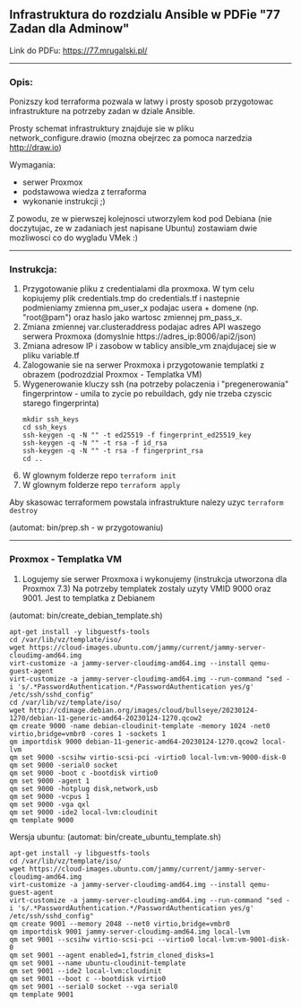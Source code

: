 ## Infrastruktura do rozdzialu Ansible w PDFie "77 Zadan dla Adminow"

Link do PDFu: https://77.mrugalski.pl/

---
### Opis:

Ponizszy kod terraforma pozwala w latwy i prosty sposob przygotowac infrastrukture
na potrzeby zadan w dziale Ansible.

Prosty schemat infrastruktury znajduje sie w pliku network_configure.drawio (mozna obejrzec za pomoca narzedzia http://draw.io)

Wymagania:
* serwer Proxmox
* podstawowa wiedza z terraforma
* wykonanie instrukcji ;)

Z powodu, ze w pierwszej kolejnosci utworzylem kod pod Debiana (nie doczytujac, ze w zadaniach jest napisane Ubuntu) zostawiam dwie mozliwosci co do wygladu VMek :)

---
### Instrukcja:

1. Przygotowanie pliku z credentialami dla proxmoxa. W tym celu kopiujemy plik credentials.tmp do credentials.tf i nastepnie podmieniamy zmienna pm_user_x podajac usera + domene (np. "root@pam") oraz haslo jako wartosc zmiennej pm_pass_x.
2. Zmiana zmiennej var.clusteraddress podajac adres API waszego serwera Proxmoxa (domyslnie https://adres_ip:8006/api2/json)
3. Zmiana adresow IP i zasobow w tablicy ansible_vm znajdujacej sie w pliku variable.tf
3. Zalogowanie sie na serwer Proxmoxa i przygotowanie templatki z obrazem (podrozdzial Proxmox - Templatka VM)
4. Wygenerowanie kluczy ssh (na potrzeby polaczenia i "pregenerowania" fingerprintow - umila to zycie po rebuildach, gdy nie trzeba czyscic starego fingerprinta) 
    ```
    mkdir ssh_keys
    cd ssh_keys
    ssh-keygen -q -N "" -t ed25519 -f fingerprint_ed25519_key
    ssh-keygen -q -N "" -t rsa -f id_rsa
    ssh-keygen -q -N "" -t rsa -f fingerprint_rsa
    cd ..

5. W glownym folderze repo `terraform init`
6. W glownym folderze repo `terraform apply`

Aby skasowac terraformem powstala infrastrukture nalezy uzyc `terraform destroy`

(automat: bin/prep.sh - w przygotowaniu)

---
### Proxmox - Templatka VM
1. Logujemy sie serwer Proxmoxa i wykonujemy (instrukcja utworzona dla Proxmox 7.3)
   Na potrzeby templatek zostaly uzyty VMID 9000 oraz 9001. Jest to templatka z Debianem

(automat: bin/create_debian_template.sh)
```
apt-get install -y libguestfs-tools
cd /var/lib/vz/template/iso/
wget https://cloud-images.ubuntu.com/jammy/current/jammy-server-cloudimg-amd64.img
virt-customize -a jammy-server-cloudimg-amd64.img --install qemu-guest-agent
virt-customize -a jammy-server-cloudimg-amd64.img --run-command "sed -i 's/.*PasswordAuthentication.*/PasswordAuthentication yes/g' /etc/ssh/sshd_config"
cd /var/lib/vz/template/iso/
wget http://cdimage.debian.org/images/cloud/bullseye/20230124-1270/debian-11-generic-amd64-20230124-1270.qcow2
qm create 9000 -name debian-cloudinit-template -memory 1024 -net0 virtio,bridge=vmbr0 -cores 1 -sockets 1
qm importdisk 9000 debian-11-generic-amd64-20230124-1270.qcow2 local-lvm
qm set 9000 -scsihw virtio-scsi-pci -virtio0 local-lvm:vm-9000-disk-0
qm set 9000 -serial0 socket
qm set 9000 -boot c -bootdisk virtio0
qm set 9000 -agent 1
qm set 9000 -hotplug disk,network,usb
qm set 9000 -vcpus 1
qm set 9000 -vga qxl
qm set 9000 -ide2 local-lvm:cloudinit
qm template 9000
```

Wersja ubuntu:
(automat: bin/create_ubuntu_template.sh)
```
apt-get install -y libguestfs-tools
cd /var/lib/vz/template/iso/
wget https://cloud-images.ubuntu.com/jammy/current/jammy-server-cloudimg-amd64.img
virt-customize -a jammy-server-cloudimg-amd64.img --install qemu-guest-agent
virt-customize -a jammy-server-cloudimg-amd64.img --run-command "sed -i 's/.*PasswordAuthentication.*/PasswordAuthentication yes/g' /etc/ssh/sshd_config"
qm create 9001 --memory 2048 --net0 virtio,bridge=vmbr0
qm importdisk 9001 jammy-server-cloudimg-amd64.img local-lvm
qm set 9001 --scsihw virtio-scsi-pci --virtio0 local-lvm:vm-9001-disk-0
qm set 9001 --agent enabled=1,fstrim_cloned_disks=1
qm set 9001 --name ubuntu-cloudinit-template
qm set 9001 --ide2 local-lvm:cloudinit
qm set 9001 --boot c --bootdisk virtio0
qm set 9001 --serial0 socket --vga serial0
qm template 9001
```
